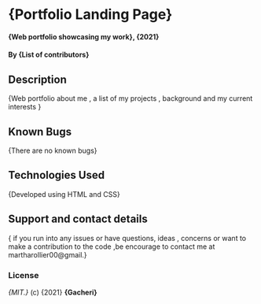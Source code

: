 # {Portfolio Landing Page}
#### {Web portfolio showcasing my work}, {2021}
#### By **{List of contributors}**
## Description
{Web portfolio about me , a list of my projects , background and my current interests }
## Known Bugs
{There are no known bugs}
## Technologies Used
{Developed using HTML and CSS}
## Support and contact details
{ if you run into any issues or have questions, ideas , concerns or want to make a contribution to the code ,be encourage  to contact me at martharollier00@gmail.}
### License
*{MIT.}* (c) {2021} **{Gacheri}**
  